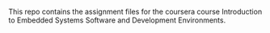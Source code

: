 This repo contains the assignment files for the coursera course Introduction to Embedded Systems Software and Development Environments.

